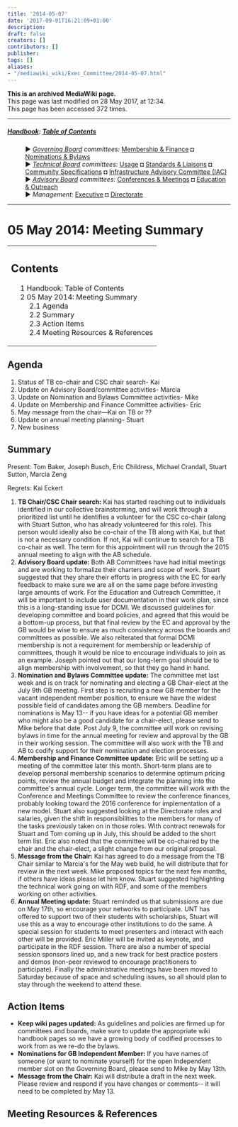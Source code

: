 ```yaml
---
title: '2014-05-07'
date: '2017-09-01T16:21:09+01:00'
description: 
draft: false
creators: []
contributors: []
publisher: 
tags: []
aliases:
- "/mediawiki_wiki/Exec_Committee/2014-05-07.html"
---
```


 **This is an archived MediaWiki page.**  
This page was last modified on 28 May 2017, at 12:34.  
This page has been accessed 372 times.

* * *

##### [Handbook](/mediawiki_wiki/DCMI_Handbook "DCMI Handbook"): [Table of Contents](/mediawiki_wiki/DCMI_Handbook/ "DCMI Handbook") 
<dl>
<dd> ► <i><a href="/mediawiki_wiki/DCMI_Governing_Board.md" title="DCMI Governing Board">Governing Board</a> committees:</i> <a href="/mediawiki_wiki/DCMI_Governing_Board/finance.md" title="DCMI Governing Board/finance">Membership &amp; Finance</a> ◘ <a href="/mediawiki_wiki/DCMI_Governing_Board/nominations.md" title="DCMI Governing Board/nominations">Nominations &amp; Bylaws</a> 
</dd>
<dd> ► <i><a href="/mediawiki_wiki/DCMI_Technical_Board.md" title="DCMI Technical Board">Technical Board</a> committees:</i> <a href="/mediawiki_wiki/DCMI_Technical_Board/usage.md" title="DCMI Technical Board/usage">Usage</a> ◘ <a href="/mediawiki_wiki/DCMI_Technical_Board/standards.md" title="DCMI Technical Board/standards">Standards &amp; Liaisons</a> ◘ <a href="/mediawiki_wiki/DCMI_Technical_Board/specifications.md" title="DCMI Technical Board/specifications">Community Specifications</a> ◘ <a href="/mediawiki_wiki/DCMI_Technical_Board/infrastructure.md" title="DCMI Technical Board/infrastructure">Infrastructure Advisory Committee (IAC)</a>
</dd>
<dd> ► <i><a href="/mediawiki_wiki/DCMI_Advisory_Board.md" title="DCMI Advisory Board">Advisory Board</a> committees:</i> <a href="/mediawiki_wiki/DCMI_Advisory_Board/meetings.md" title="DCMI Advisory Board/meetings">Conferences &amp; Meetings</a> ◘ <a href="/mediawiki_wiki/DCMI_Advisory_Board/documentation.md" title="DCMI Advisory Board/documentation">Education &amp; Outreach</a>
</dd>
<dd> ► <i>Management:</i> <a href="/mediawiki_wiki/Exec_Committee.md" title="Exec Committee">Executive</a> ◘ <a href="/mediawiki_wiki/Exec_Committee/directorate.md" title="Exec Committee/directorate">Directorate</a>
</dd>
</dl>

* * *

# 05 May 2014: Meeting Summary 
<table id="toc" class="toc">
  <tr>
    <td>
      <div id="toctitle">
        <h2>Contents</h2>
      </div>
      <ul>
        <li class="toclevel-1"><a href="#Handbook:_Table_of_Contents"><span class="tocnumber">1</span> <span class="toctext">Handbook: Table of Contents</span></a></li>
        <li class="toclevel-1 tocsection-1">
          <a href="#05_May_2014:_Meeting_Summary"><span class="tocnumber">2</span> <span class="toctext">05 May 2014: Meeting Summary</span></a>
          <ul>
            <li class="toclevel-2 tocsection-2"><a href="#Agenda"><span class="tocnumber">2.1</span> <span class="toctext">Agenda</span></a></li>
            <li class="toclevel-2 tocsection-3"><a href="#Summary"><span class="tocnumber">2.2</span> <span class="toctext">Summary</span></a></li>
            <li class="toclevel-2 tocsection-4"><a href="#Action_Items"><span class="tocnumber">2.3</span> <span class="toctext">Action Items</span></a></li>
            <li class="toclevel-2 tocsection-5"><a href="#Meeting_Resources_.26_References"><span class="tocnumber">2.4</span> <span class="toctext">Meeting Resources &amp; References</span></a></li>
          </ul>
        </li>
      </ul>
    </td>
  </tr>
</table>


## Agenda 

1. Status of TB co-chair and CSC chair search- Kai
2. Update on Advisory Board/committee activities- Marcia
3. Update on Nomination and Bylaws Committee activities- Mike
4. Update on Membership and Finance Committee activities- Eric
5. May message from the chair—Kai on TB or&nbsp;??
6. Update on annual meeting planning- Stuart
7. New business

## Summary 

Present: Tom Baker, Joseph Busch, Eric Childress, Michael Crandall, Stuart Sutton, Marcia Zeng

Regrets: Kai Eckert

1. **TB Chair/CSC Chair search:** Kai has started reaching out to individuals identified in our collective brainstorming, and will work through a prioritized list until he identifies a volunteer for the CSC co-chair (along with Stuart Sutton, who has already volunteered for this role). This person would ideally also be co-chair of the TB along with Kai, but that is not a necessary condition. If not, Kai will continue to search for a TB co-chair as well. The term for this appointment will run through the 2015 annual meeting to align with the AB schedule.
2. **Advisory Board update:** Both AB Committees have had initial meetings and are working to formalize their charters and scope of work. Stuart suggested that they share their efforts in progress with the EC for early feedback to make sure we are all on the same page before investing large amounts of work. For the Education and Outreach Committee, it will be important to include user documentation in their work plan, since this is a long-standing issue for DCMI. We discussed guidelines for developing committee and board policies, and agreed that this would be a bottom-up process, but that final review by the EC and approval by the GB would be wise to ensure as much consistency across the boards and committees as possible. We also reiterated that formal DCMI membership is not a requirement for membership or leadership of committees, though it would be nice to encourage individuals to join as an example. Joseph pointed out that our long-term goal should be to align membership with involvement, so that they go hand in hand.
3. **Nomination and Bylaws Committee update:** The committee met last week and is on track for nominating and electing a GB Chair-elect at the July 9th GB meeting. First step is recruiting a new GB member for the vacant independent member position, to ensure we have the widest possible field of candidates among the GB members. Deadline for nominations is May 13-- if you have ideas for a potential GB member who might also be a good candidate for a chair-elect, please send to Mike before that date. Post July 9, the committee will work on revising bylaws in time for the annual meeting for review and approval by the GB in their working session. The committee will also work with the TB and AB to codify support for their nomination and election processes.
4. **Membership and Finance Committee update:** Eric will be setting up a meeting of the committee later this month. Short-term plans are to develop personal membership scenarios to determine optimum pricing points, review the annual budget and integrate the planning into the committee's annual cycle. Longer term, the committee will work with the Conference and Meetings Committee to review the conference finances, probably looking toward the 2016 conference for implementation of a new model. Stuart also suggested looking at the Directorate roles and salaries, given the shift in responsibilities to the members for many of the tasks previously taken on in those roles. With contract renewals for Stuart and Tom coming up in July, this should be added to the short term list. Eric also noted that the committee will be co-chaired by the chair and the chair-elect, a slight change from our original proposal.
5. **Message from the Chair:** Kai has agreed to do a message from the TB Chair similar to Marcia's for the May web build, he will distribute that for review in the next week. Mike proposed topics for the next few months, if others have ideas please let him know. Stuart suggested highlighting the technical work going on with RDF, and some of the members working on other activities.
6. **Annual Meeting update:** Stuart reminded us that submissions are due on May 17th, so encourage your networks to participate. UNT has offered to support two of their students with scholarships, Stuart will use this as a way to encourage other institutions to do the same. A special session for students to meet presenters and interact with each other will be provided. Eric Miller will be invited as keynote, and participate in the RDF session. There are also a number of special session sponsors lined up, and a new track for best practice posters and demos (non-peer reviewed to encourage practitioners to participate). Finally the administrative meetings have been moved to Saturday because of space and scheduling issues, so all should plan to stay through the weekend to attend these.

## Action Items 

- **Keep wiki pages updated:** As guidelines and policies are firmed up for committees and boards, make sure to update the appropriate wiki handbook pages so we have a growing body of codified processes to work from as we re-do the bylaws.
- **Nominations for GB Independent Member:** If you have names of someone (or want to nominate yourself) for the open Independent member slot on the Governing Board, please send to Mike by May 13th.
- **Message from the Chair:** Kai will distribute a draft in the next week. Please review and respond if you have changes or comments-- it will need to be completed by May 13.

## Meeting Resources & References 

